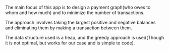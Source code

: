 The main focus of this app is to design a payment graph(who owes to whom and how much) and to minimize the number of transactions.

The approach involves taking the largest positive and negative balances and eliminating them by making a transaction between them.

The data structure used is a heap, and the greedy approach is used(Though it is not optimal, but works for our case and is simple to code). 

